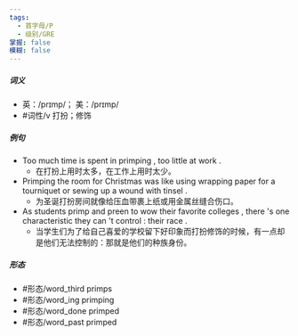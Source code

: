 ```yaml
---
tags:
  - 首字母/P
  - 级别/GRE
掌握: false
模糊: false
---
```

##### 词义
- 英：/prɪmp/； 美：/prɪmp/
- #词性/v  打扮；修饰
##### 例句
- Too much time is spent in primping , too little at work .
	- 在打扮上用时太多，在工作上用时太少。
- Primping the room for Christmas was like using wrapping paper for a tourniquet or sewing up a wound with tinsel .
	- 为圣诞打扮房间就像给压血带裹上纸或用金属丝缝合伤口。
- As students primp and preen to wow their favorite colleges , there 's one characteristic they can 't control : their race .
	- 当学生们为了给自己喜爱的学校留下好印象而打扮修饰的时候，有一点却是他们无法控制的：那就是他们的种族身份。
##### 形态
- #形态/word_third primps
- #形态/word_ing primping
- #形态/word_done primped
- #形态/word_past primped
